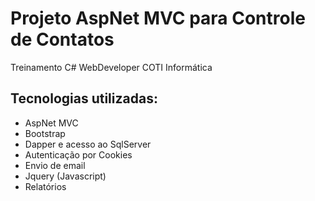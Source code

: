 # Projeto AspNet MVC para Controle de Contatos
Treinamento C# WebDeveloper COTI Informática

## Tecnologias utilizadas:

* AspNet MVC
* Bootstrap
* Dapper e acesso ao SqlServer
* Autenticação por Cookies
* Envio de email
* Jquery (Javascript)
* Relatórios


